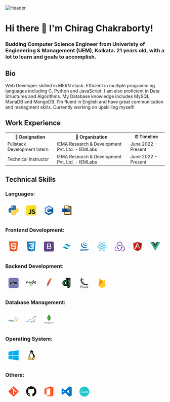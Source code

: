 ![Header](https://raw.githubusercontent.com/halfrost/halfrost/master/icons/header_.png)
# Hi there 👋 I'm Chirag Chakraborty!
### Budding Computer Science Engineer from Univeristy of Engineering & Management (UEM), Kolkata. 21 years old, with a lot to learn and goals to accomplish.

## Bio

Web Developer skilled in MERN stack. Efficient in multiple programming languages including C, Python and JavaScript. I am also proficient in Data Structures and Algorithms. My Database knowledge includes MySQL, MariaDB and MongoDB. I'm fluent in English and have great communication and managment skills. Currently working on upskilling myself!

<table style="width: 100%; border: none;">
  <h2> Work Experience </h2>
  <tr>
    <th> 💼 Designation </th>
    <th> 🏢 Organization </th>
    <th> ⏰ Timeline </th>
  </tr>
  <tr>
    <td> Fullstack Development Intern </td>
    <td> IEMA Research & Development Pvt. Ltd. - IEMLabs </td>
    <td> June 2022 - Present </td>
  </tr>
  <tr>
    <td> Technical Instructor </td>
    <td> IEMA Research & Development Pvt. Ltd. - IEMLabs </td>
    <td> June 2022 - Present </td>
  </tr>
</table>

## Technical Skills

### Languages:

<div>
    <img src="img/python.png" style="margin: 10px;">
    <img src="img/javascript.png" style="margin: 10px;">
    <img src="img/c.png" style="margin: 10px;">
    <img src="img/sql.png" style="margin: 10px;">
</div>

### Frontend Development:

<div>
    <img src="img/html.png" style="margin: 10px;">
    <img src="img/css3.png" style="margin: 10px;">
    <img src="img/bootstrap.png" style="margin: 10px">
    <img src="img/tailwind.png" style="margin: 10px">
    <img src="img/jquery.png" style="margin: 10px">
    <img src="img/react.png" style="margin: 10px">
    <img src="img/redux.png" style="margin: 10px">
    <img src="img/angularjs.png" style="margin: 10px">
    <img src="img/vue.png" style="margin: 10px"> 
</div>

### Backend Development:

<div>
    <img src="img/php.png" style="margin: 10px;">
    <img src="img/nodejs.png" style="margin: 10px;">
    <img src="img/apache.png" style="margin: 10px">
    <img src="img/django.png" style="margin: 10px">
    <img src="img/flask.png" style="margin: 10px">
    <img src="img/firebase.png" style="margin: 10px">
</div>

### Database Management:

<div>
    <img src="img/mysql.png" style="margin: 10px;">
    <img src="img/mariadb.png" style="margin: 10px;">
    <img src="img/mongodb.png" style="margin: 10px">
</div>

### Operating System:

<div>
    <img src="img/windows.png" style="margin: 10px;">
    <img src="img/linux.png" style="margin: 10px;">
</div>

### Others:

<div>
    <img src="img/git.png" style="margin: 10px;">
    <img src="img/github.png" style="margin: 10px;">
    <img src="img/office.png" style="margin: 10px;">
    <img src="img/vscode.png" style="margin: 10px;">
    <img src="img/canva.png" style="margin: 10px;">
</div>